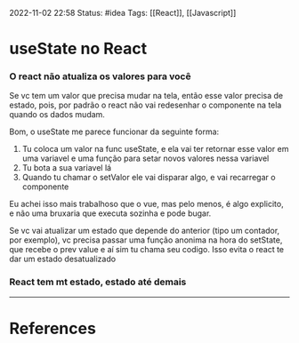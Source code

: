 2022-11-02 22:58
Status: #idea
Tags: [[React]], [[Javascript]]

# useState no React
### O react não atualiza os valores para você
Se vc tem um valor que precisa mudar na tela, então esse valor precisa de estado, pois, por padrão o react não vai redesenhar o componente na tela quando os dados mudam.

Bom, o useState me parece funcionar da seguinte forma:
1. Tu coloca um valor na func useState, e ela vai ter retornar esse valor em uma variavel e uma função para setar novos valores nessa variavel
2. Tu bota a sua variavel lá
3. Quando tu chamar o setValor ele vai disparar algo, e vai recarregar o componente

Eu achei isso mais trabalhoso que o vue, mas pelo menos, é algo explicito, e não uma bruxaria que executa sozinha e pode bugar.

Se vc vai atualizar um estado que depende do anterior (tipo um contador, por exemplo), vc precisa passar uma função anonima na hora do setState, que recebe o prev value e aí sim tu chama seu codigo. Isso evita o react te dar um estado desatualizado


### React tem mt estado, estado até demais
---
# References

